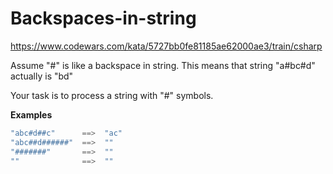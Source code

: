 # Backspaces-in-string
https://www.codewars.com/kata/5727bb0fe81185ae62000ae3/train/csharp

Assume "#" is like a backspace in string. This means that string "a#bc#d"
actually is "bd"

Your task is to process a string with "#" symbols.

**Examples**

```c#
"abc#d##c"      ==>  "ac"
"abc##d######"  ==>  ""
"#######"       ==>  ""
""              ==>  ""
```
